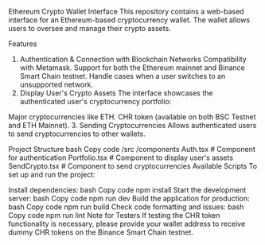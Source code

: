 Ethereum Crypto Wallet Interface
This repository contains a web-based interface for an Ethereum-based cryptocurrency wallet. The wallet allows users to oversee and manage their crypto assets.

Features
1. Authentication & Connection with Blockchain Networks
   Compatibility with Metamask.
   Support for both the Ethereum mainnet and Binance Smart Chain testnet.
   Handle cases when a user switches to an unsupported network.
2. Display User's Crypto Assets
   The interface showcases the authenticated user's cryptocurrency portfolio:

Major cryptocurrencies like ETH.
CHR token (available on both BSC Testnet and ETH Mainnet).
3. Sending Cryptocurrencies
   Allows authenticated users to send cryptocurrencies to other wallets.

Project Structure
bash
Copy code
/src
/components
Auth.tsx           # Component for authentication
Portfolio.tsx      # Component to display user's assets
SendCrypto.tsx     # Component to send cryptocurrencies
Available Scripts
To set up and run the project:

Install dependencies:
bash
Copy code
npm install
Start the development server:
bash
Copy code
npm run dev
Build the application for production:
bash
Copy code
npm run build
Check code formatting and issues:
bash
Copy code
npm run lint
Note for Testers
If testing the CHR token functionality is necessary, please provide your wallet address to receive dummy CHR tokens on the Binance Smart Chain testnet.
